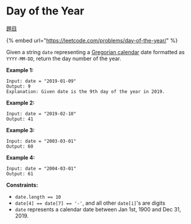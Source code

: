 # Day of the Year

[題目](https://leetcode.com/problems/day-of-the-year/)

{% embed url="https://leetcode.com/problems/day-of-the-year/" %}

Given a string `date` representing a [Gregorian calendar](https://en.wikipedia.org/wiki/Gregorian_calendar) date formatted as `YYYY-MM-DD`, return the day number of the year.

**Example 1:**

```text
Input: date = "2019-01-09"
Output: 9
Explanation: Given date is the 9th day of the year in 2019.
```

**Example 2:**

```text
Input: date = "2019-02-10"
Output: 41
```

**Example 3:**

```text
Input: date = "2003-03-01"
Output: 60
```

**Example 4:**

```text
Input: date = "2004-03-01"
Output: 61
```

**Constraints:**

* `date.length == 10`
* `date[4] == date[7] == '-'`, and all other `date[i]`'s are digits
* `date` represents a calendar date between Jan 1st, 1900 and Dec 31, 2019.



  


